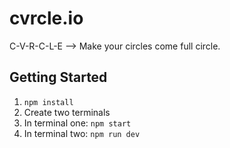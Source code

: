# cvrcle.io
C-V-R-C-L-E --> Make your circles come full circle. 

## Getting Started
1) `npm install`
2) Create two terminals
3) In terminal one: `npm start`
4) In terminal two: `npm run dev`